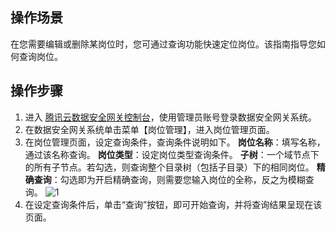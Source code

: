 ## 操作场景
在您需要编辑或删除某岗位时，您可通过查询功能快速定位岗位。该指南指导您如何查询岗位。


## 操作步骤
1. 进入 [腾讯云数据安全网关控制台](https://console.cloud.tencent.com/dasb)，使用管理员账号登录数据安全网关系统。
2. 在数据安全网关系统单击菜单【岗位管理】，进入岗位管理页面。
3. 在岗位管理页面，设定查询条件，查询条件说明如下。
**岗位名称**：填写名称，通过该名称查询。
**岗位类型**：设定岗位类型查询条件。
**子树**：一个域节点下的所有子节点。若勾选，则查询整个目录树（包括子目录）下的相同岗位。
**精确查询**：勾选即为开启精确查询，则需要您输入岗位的全称，反之为模糊查询。
![1](https://main.qcloudimg.com/raw/4778c60c3867979cf92f4deaed81f7bd.png)
4. 在设定查询条件后，单击“查询”按钮，即可开始查询，并将查询结果呈现在该页面。
